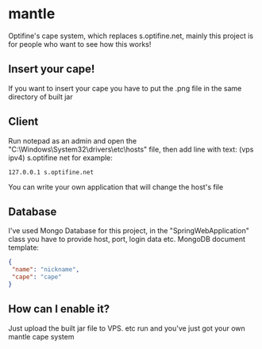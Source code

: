 # mantle
Optifine's cape system, which replaces s.optifine.net, mainly this project is for people who want to see how this works!

## Insert your cape!
 If you want to insert your cape you have to put the .png file in the same directory of built jar

## Client
 Run notepad as an admin and open the "C:\Windows\System32\drivers\etc\hosts" file, then add line with text: 
 (vps ipv4) s.optifine net
 for example:
 ```text
 127.0.0.1 s.optifine.net
 ```
 You can write your own application that will change the host's file

## Database
 I've used Mongo Database for this project, in the "SpringWebApplication" class you have to provide host, port, login data etc.
 MongoDB document template:
 ```json
 {
  "name": "nickname",
  "cape": "cape"  
}
```


## How can I enable it?
 Just upload the built jar file to VPS. etc run and you've just got your own mantle cape system

